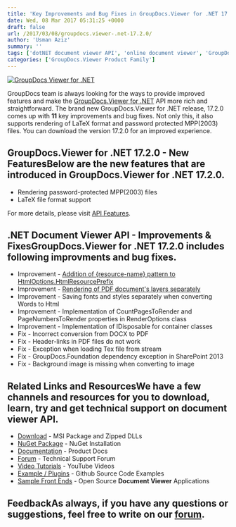 ```yaml
---
title: 'Key Improvements and Bug Fixes in GroupDocs.Viewer for .NET 17.2.0'
date: Wed, 08 Mar 2017 05:31:25 +0000
draft: false
url: /2017/03/08/groupdocs.viewer-.net-17.2.0/
author: 'Usman Aziz'
summary: ''
tags: ['dotNET document viewer API', 'online document viewer', 'GroupDocs.Viewer for .NET Releases']
categories: ['GroupDocs.Viewer Product Family']
---
```


[![GroupDocs Viewer for .NET](https://blog.groupdocs.com/wp-content/uploads/sites/4/2016/11/groupdocs-viewer-net.png)](http://groupdocs.com/dot-net/document-viewer-library)

GroupDocs team is always looking for the ways to provide improved features and make the [GroupDocs.Viewer for .NET](https://downloads.groupdocs.com/viewer/net/new-releases/groupdocs.viewer-for-.net-17.2.0/) API more rich and straightforward. The brand new GroupDocs.Viewer for .NET release, 17.2.0 comes up with **11** key improvements and bug fixes. Not only this, it also supports rendering of LaTeX format and password protected MPP(2003) files. You can download the version 17.2.0 for an improved experience.

## GroupDocs.Viewer for .NET 17.2.0 - New FeaturesBelow are the new features that are introduced in GroupDocs.Viewer for .NET 17.2.0.

*   Rendering password-protected MPP(2003) files
*   LaTeX file format support

For more details, please visit [API Features](https://docs.groupdocs.com/viewer/net "GroupDocs.Viewer features").

## .NET Document Viewer API - Improvements & FixesGroupDocs.Viewer for .NET 17.2.0 includes following improvments and bug fixes.

*   Improvement - [Addition of {resource-name} pattern to HtmlOptions.HtmlResourcePrefix](https://docs.groupdocs.com/viewer/net)
*   Improvement - [Rendering of PDF document's layers separately](https://docs.groupdocs.com/viewer/net)
*   Improvement - Saving fonts and styles separately when converting Words to Html
*   Improvement - Implementation of CountPagesToRender and PageNumbersToRender properties in RenderOptions class
*   Improvement - Implementation of IDisposable for container classes
*   Fix - Incorrect conversion from DOCX to PDF
*   Fix - Header-links in PDF files do not work
*   Fix - Exception when loading Tex file from stream
*   Fix - GroupDocs.Foundation dependency exception in SharePoint 2013
*   Fix - Background image is missing when converting to image

## Related Links and ResourcesWe have a few channels and resources for you to download, learn, try and get technical support on **document viewer API**.

*   [Download](http://downloads.groupdocs.com/viewer/net "Download API") - MSI Package and Zipped DLLs
*   [NuGet Package](https://www.nuget.org/packages/groupdocs-viewer-dotnet/ "Install from NuGet Package") - NuGet Installation
*   [Documentation](https://docs.groupdocs.com/viewer/net "Document Viewer API Documentation ") - Product Docs
*   [Forum](http://groupdocs.com/Community/forums/groupdocs.viewer-product-family/4/showforum.aspx "Technical Support Forum") - Technical Support Forum
*   [Video Tutorials](https://www.youtube.com/channel/UCgO8dwgI5KAsQCVegviVXYA/playlists "GroupDocs.Viewer video tutorials") - YouTube Videos
*   [Example / Plugins](https://github.com/groupdocsviewer/GroupDocs_Viewer_NET "download example project and front ends") - Github Source Code Examples
*   [Sample Front Ends](https://github.com/groupdocs-viewer/ "Open Source Document Viewer Applications") - Open Source **Document Viewer** Applications

## FeedbackAs always, if you have any questions or suggestions, feel free to write on our [forum](http://groupdocs.com/Community/forums/groupdocs.viewer-product-family/4/showforum.aspx "Technical Support Forum").






